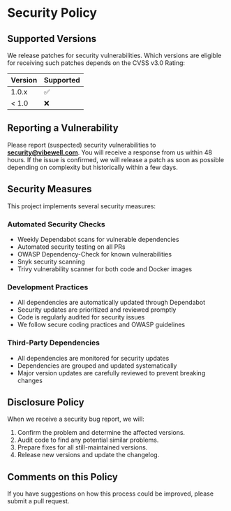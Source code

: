 # Security Policy

## Supported Versions

We release patches for security vulnerabilities. Which versions are eligible for receiving such patches depends on the CVSS v3.0 Rating:

| Version | Supported          |
| ------- | ------------------ |
| 1.0.x   | :white_check_mark: |
| < 1.0   | :x:                |

## Reporting a Vulnerability

Please report (suspected) security vulnerabilities to **[security@vibewell.com](mailto:security@vibewell.com)**. You will receive a response from us within 48 hours. If the issue is confirmed, we will release a patch as soon as possible depending on complexity but historically within a few days.

## Security Measures

This project implements several security measures:

### Automated Security Checks
- Weekly Dependabot scans for vulnerable dependencies
- Automated security testing on all PRs
- OWASP Dependency-Check for known vulnerabilities
- Snyk security scanning
- Trivy vulnerability scanner for both code and Docker images

### Development Practices
- All dependencies are automatically updated through Dependabot
- Security updates are prioritized and reviewed promptly
- Code is regularly audited for security issues
- We follow secure coding practices and OWASP guidelines

### Third-Party Dependencies
- All dependencies are monitored for security updates
- Dependencies are grouped and updated systematically
- Major version updates are carefully reviewed to prevent breaking changes

## Disclosure Policy

When we receive a security bug report, we will:

1. Confirm the problem and determine the affected versions.
2. Audit code to find any potential similar problems.
3. Prepare fixes for all still-maintained versions.
4. Release new versions and update the changelog.

## Comments on this Policy

If you have suggestions on how this process could be improved, please submit a pull request. 